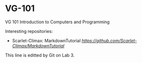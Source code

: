 # VG-101
VG 101 Introduction to Computers and Programming

Interesting repositories:
* Scarlet-Climax: MarkdownTutorial *https://github.com/Scarlet-Climax/MarkdownTutorial*

This line is editted by Git on Lab 3.
